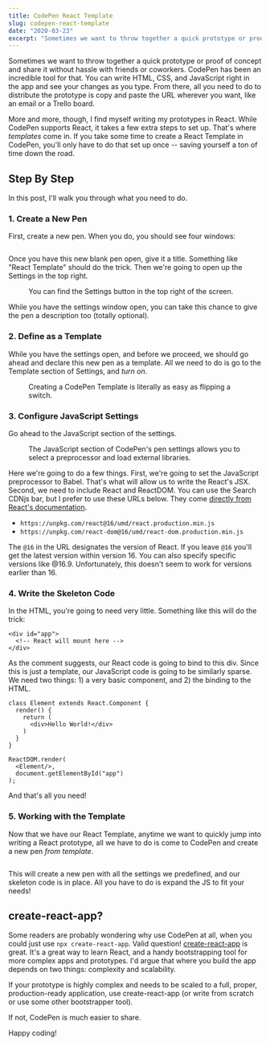 ```yaml
---
title: CodePen React Template
slug: codepen-react-template
date: "2020-03-23"
excerpt: "Sometimes we want to throw together a quick prototype or proof of concept and share it without hassle with friends or coworkers. CodePen has been an incredible tool for that. You can write HTML, CSS, and JavaScript right in the app and see your changes as you type. From there, all you need to do […]"
---
```


Sometimes we want to throw together a quick prototype or proof of concept and share it without hassle with friends or coworkers. CodePen has been an incredible tool for that. You can write HTML, CSS, and JavaScript right in the app and see your changes as you type. From there, all you need to do to distribute the prototype is copy and paste the URL wherever you want, like an email or a Trello board.

More and more, though, I find myself writing my prototypes in React. While CodePen supports React, it takes a few extra steps to set up. That's where _templates_ come in. If you take some time to create a React Template in CodePen, you'll only have to do that set up once -- saving yourself a ton of time down the road.

## Step By Step

In this post, I'll walk you through what you need to do.

### 1\. Create a New Pen

First, create a new pen. When you do, you should see four windows:

<figure>
  <img src="/images/codepenCreate.png" alt="" />
</figure>

Once you have this new blank pen open, give it a title. Something like "React Template" should do the trick. Then we're going to open up the Settings in the top right.

<figure>
  <img src="/images/codepenSettings.png" alt="" />
  <figcaption>You can find the Settings button in the top right of the screen.</figcaption>
</figure>

While you have the settings window open, you can take this chance to give the pen a description too (totally optional).

### 2\. Define as a Template

While you have the settings open, and before we proceed, we should go ahead and declare this new pen as a template. All we need to do is go to the Template section of Settings, and _turn on_.

<figure>
  <img src="/images/codepenTemplateSettings.png" alt="" />
  <figcaption>Creating a CodePen Template is literally as easy as flipping a switch.</figcaption>
</figure>

### 3\. Configure JavaScript Settings

Go ahead to the JavaScript section of the settings.

<figure>
  <img src="/images/codepenJSsettings.png" alt="" />
  <figcaption>The JavaScript section of CodePen's pen settings allows you to select a preprocessor and load external libraries.</figcaption>
</figure>

Here we're going to do a few things. First, we're going to set the JavaScript preprocessor to Babel. That's what will allow us to write the React's JSX. Second, we need to include React and ReactDOM. You can use the Search CDNjs bar, but I prefer to use these URLs below. They come [directly from React's documentation](https://reactjs.org/docs/add-react-to-a-website.html).

- `https://unpkg.com/react@16/umd/react.production.min.js`
- `https://unpkg.com/react-dom@16/umd/react-dom.production.min.js`

The `@16` in the URL designates the version of React. If you leave `@16` you'll get the latest version within version 16. You can also specify specific versions like @16.9. Unfortunately, this doesn't seem to work for versions earlier than 16.

### 4\. Write the Skeleton Code

In the HTML, you're going to need very little. Something like this will do the trick:

```
<div id="app">
  <!-- React will mount here -->
</div>
```

As the comment suggests, our React code is going to bind to this div. Since this is just a template, our JavaScript code is going to be similarly sparse. We need two things: 1) a very basic component, and 2) the binding to the HTML.

```
class Element extends React.Component {
  render() {
    return (
      <div>Hello World!</div>
    )
  }
}

ReactDOM.render(
  <Element/>,
  document.getElementById("app")
);
```

And that's all you need!

### 5\. Working with the Template

Now that we have our React Template, anytime we want to quickly jump into writing a React prototype, all we have to do is come to CodePen and create a new pen _from template_.

<figure>
  <img src="/images/codepenCreateFromTemplate.png" alt="" />
</figure>

This will create a new pen with all the settings we predefined, and our skeleton code is in place. All you have to do is expand the JS to fit your needs!

## create-react-app?

Some readers are probably wondering why use CodePen at all, when you could just use `npx create-react-app`. Valid question! [create-react-app](https://reactjs.org/docs/create-a-new-react-app.html#create-react-app) is great. It's a great way to learn React, and a handy bootstrapping tool for more complex apps and prototypes. I'd argue that where you build the app depends on two things: complexity and scalability.

If your prototype is highly complex and needs to be scaled to a full, proper, production-ready application, use create-react-app (or write from scratch or use some other bootstrapper tool).

If not, CodePen is much easier to share.

Happy coding!
